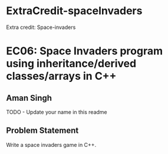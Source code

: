 # ExtraCredit-spaceInvaders
Extra credit: Space-invaders

# EC06: Space Invaders program using inheritance/derived classes/arrays in C++

## Aman Singh

TODO - Update your name in this readme

## Problem Statement

Write a space invaders game in C++.
